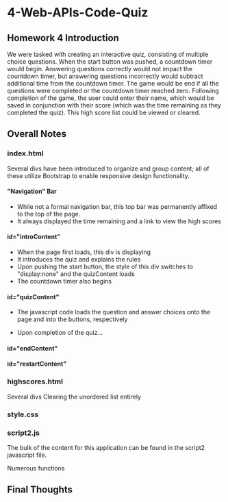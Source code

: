 # 4-Web-APIs-Code-Quiz

## Homework 4 Introduction
We were tasked with creating an interactive quiz, consisting of multiple choice questions. When the start button was pushed, a countdown timer would begin. Answering questions correctly would not impact the countdown timer, but answering questions incorrectly would subtract additional time from the countdown timer. The game would be end if all the questions were completed or the countdown timer reached zero. Following completion of the game, the user could enter their name, which would be saved in conjunction with their score (which was the time remaining as they completed the quiz). This high score list could be viewed or cleared.

## Overall Notes

### index.html
Several divs have been introduced to organize and group content; all of these utilize Bootstrap to enable responsive design functionality.

#### "Navigation" Bar
- While not a formal navigation bar, this top bar was permanently affixed to the top of the page.
- It always displayed the time remaining and a link to view the high scores

#### id="introContent"
- When the page first loads, this div is displaying
- It introduces the quiz and explains the rules
- Upon pushing the start button, the style of this div switches to "display:none" and the quizContent loads
- The countdown timer also begins

#### id="quizContent"
- The javascript code loads the question and answer choices onto the page and into the buttons, respectively



- Upon completion of the quiz...



#### id="endContent"



#### id="restartContent"



### highscores.html

Several divs
Clearing the unordered list entirely


### style.css



### script2.js
The bulk of the content for this application can be found in the script2 javascript file.

Numerous functions



## Final Thoughts


